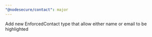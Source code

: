 ```yaml
---
"@nodesecure/contact": major
---
```


Add new EnforcedContact type that allow either name or email to be highlighted
